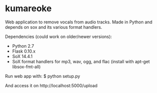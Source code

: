 # kumareoke
Web application to remove vocals from audio tracks. Made in Python and depends on sox and its various format handlers.

Dependencies (could work on older/newer versions):

- Python 2.7
- Flask 0.10.x
- SoX 14.4.1
- SoX format handlers for mp3, wav, ogg, and flac (install with apt-get libsox-fmt-all)

Run web app with:
$ python setup.py

And access it on http://localhost:5000/upload
